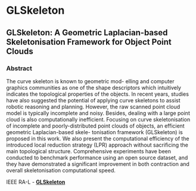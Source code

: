 # GLSkeleton
## GLSkeleton: A Geometric Laplacian-based Skeletonisation Framework for Object Point Clouds
### Abstract 
The curve skeleton is known to geometric mod-
elling and computer graphics communities as one of the shape
descriptors which intuitively indicates the topological properties
of the objects. In recent years, studies have also suggested the
potential of applying curve skeletons to assist robotic reasoning
and planning. However, the raw scanned point cloud model is
typically incomplete and noisy. Besides, dealing with a large
point cloud is also computationally inefficient. Focusing on
curve skeletonisation of incomplete and poorly-distributed point
clouds of objects, an efficient geometric Laplacian-based skele-
tonisation framework (GLSkeleton) is proposed in this work.
We also present the computational efficiency of the introduced
local reduction strategy (LPR) approach without sacrificing
the main topological structure. Comprehensive experiments
have been conducted to benchmark performance using an
open source dataset, and they have demonstrated a significant
improvement in both contraction and overall skeletonisation
computational speed.

IEEE RA-L - [<b>GLSkeleton</b>](https://ieeexplore.ieee.org/document/10487876)
